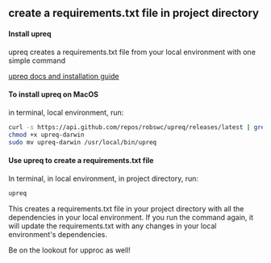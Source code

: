 ## create a requirements.txt file in project directory

#### Install upreq
upreq creates a requirements.txt file from your local environment with one simple command

[upreq docs and installation guide](www.github.com/robswc/upreq)

#### To install upreq on MacOS 
in terminal, local environment, run:
```bash
curl -s https://api.github.com/repos/robswc/upreq/releases/latest | grep "browser_download_url.*upreq-darwin" | cut -d : -f 2,3 | tr -d \" | wget -qi -
chmod +x upreq-darwin
sudo mv upreq-darwin /usr/local/bin/upreq
```

#### Use upreq to create a requirements.txt file

In terminal, in local environment, in project directory, run:
```bash
upreq
```
This creates a requirements.txt file in your project directory with all the dependencies in your local environment. If you run the command again, it will update the requirements.txt with any changes in your local environment's dependencies.

Be on the lookout for upproc as well!

